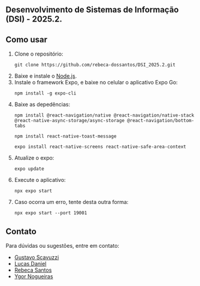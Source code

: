 ## Desenvolvimento de Sistemas de Informação (DSI) - 2025.2.

## Como usar

1. Clone o repositório:
    ```
    git clone https://github.com/rebeca-dossantos/DSI_2025.2.git
    ```
2. Baixe e instale o [Node.js](https://nodejs.org/pt).
3. Instale o framework Expo, e baixe no celular o aplicativo Expo Go:
    ```
    npm install -g expo-cli
    ```
4. Baixe as depedências:
    ```
    npm install @react-navigation/native @react-navigation/native-stack @react-native-async-storage/async-storage @react-navigation/bottom-tabs
    
    npm install react-native-toast-message
    
    expo install react-native-screens react-native-safe-area-context
    ```
5. Atualize o expo:
    ```
    expo update
    ```
6. Execute o aplicativo:
    ```
    npx expo start
    ```
7. Caso ocorra um erro, tente desta outra forma:
    ```
    npx expo start --port 19001
    ```

## Contato

Para dúvidas ou sugestões, entre em contato:

- [Gustavo Scavuzzi](mailto:gustavo.scavuzzi@ufrpe.br)
- [Lucas Daniel](mailto:lucas.danielmelo@ufrpe.br)
- [Rebeca Santos](mailto:rebeca.freitassantos@ufrpe.br)
- [Ygor Nogueiras](mailto:ygor.fmnogueiras@ufrpe.br)
